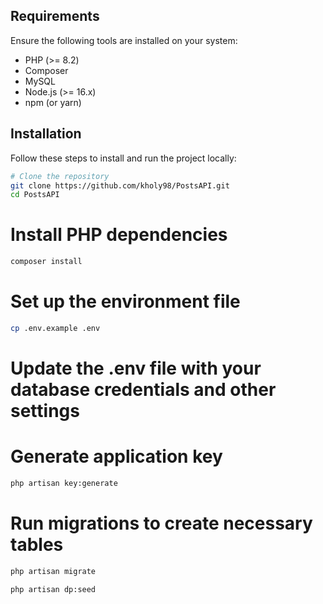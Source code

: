 ## Requirements
Ensure the following tools are installed on your system:
- PHP (>= 8.2)
- Composer
- MySQL
- Node.js (>= 16.x)
- npm (or yarn)




## Installation
Follow these steps to install and run the project locally:

```bash
# Clone the repository
git clone https://github.com/kholy98/PostsAPI.git
cd PostsAPI 
```

# Install PHP dependencies
```bash
composer install
```

# Set up the environment file
```bash
cp .env.example .env
```

# Update the .env file with your database credentials and other settings

# Generate application key
```bash
php artisan key:generate
```

# Run migrations to create necessary tables
```bash
php artisan migrate
```

```bash
php artisan dp:seed
```


